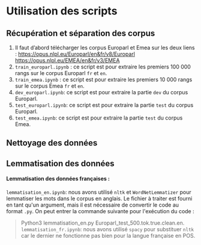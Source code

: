 # Utilisation des scripts

## Récupération et séparation des corpus

1. Il faut d’abord télécharger les corpus Europarl et Emea sur les deux liens : https://opus.nlpl.eu/Europarl/en&fr/v8/Europarl https://opus.nlpl.eu/EMEA/en&fr/v3/EMEA
2. `train_europarl.ipynb` : ce script est pour extraire les premiers 100 000 rangs sur le corpus Europarl `fr` et `en`.
3. `train_emea.ipynb` : ce script est pour extraire les premiers 10 000 rangs sur le corpus Emea `fr` et `en`.
4. `dev_europarl.ipynb`: ce script est pour extraire la partie `dev` du corpus Europarl.
5. `test_europarl.ipynb`: ce script est pour extraire la partie `test` du corpus Europarl.
6. `test_emea.ipynb`: ce script est pour extraire la partie `test` du corpus Emea.



## Nettoyage des données







## Lemmatisation des données

#### Lemmatisation des données françaises :
`lemmatisation_en.ipynb`: nous avons utilisé `nltk` et `WordNetLemmatizer` pour lemmatiser les mots dans le corpus en anglais. Le fichier à traiter est fourni en tant qu'un argument, mais il est nécessaire de convertir le code au format `.py`. On peut entrer la commande suivante pour l'exécution du code : 
> Python3 lemmatisation_en.py Europarl_test_500.tok.true.clean.en.
`lemmatisation_fr.ipynb`: nous avons utilisé `spacy` pour substituer `nltk` car le dernier ne fonctionne pas bien pour la langue française en POS.
